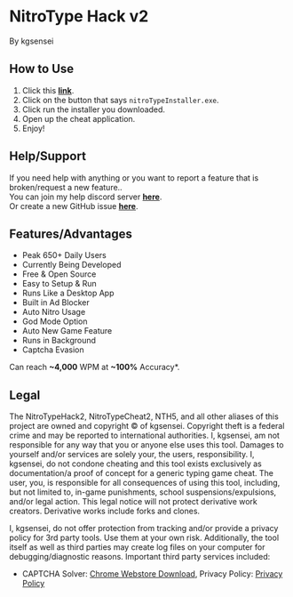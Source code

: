 # NitroType Hack v2

By kgsensei

## How to Use

1. Click this [**link**](https://github.com/kgsensei/NitroTypeHack2/releases/latest).
2. Click on the button that says `nitroTypeInstaller.exe`.
3. Click run the installer you downloaded.
4. Open up the cheat application.
5. Enjoy!

## Help/Support

If you need help with anything or you want to report a feature that is broken/request a new feature..  
You can join my help discord server [**here**](https://link.kgsensei.dev/discord).    
Or create a new GitHub issue [**here**](https://github.com/kgsensei/NitroTypeHack2/issues).

## Features/Advantages

- Peak 650+ Daily Users
- Currently Being Developed
- Free & Open Source
- Easy to Setup & Run
- Runs Like a Desktop App
- Built in Ad Blocker
- Auto Nitro Usage
- God Mode Option
- Auto New Game Feature
- Runs in Background
- Captcha Evasion

Can reach **~4,000** WPM at **~100%** Accuracy*.

## Legal

The NitroTypeHack2, NitroTypeCheat2, NTH5, and all other aliases of this project are owned and copyright &copy; of kgsensei. Copyright theft is a federal crime and may be reported to international authorities. I, kgsensei, am not responsible for any way that you or anyone else uses this tool. Damages to yourself and/or services are solely your, the users, responsibility. I, kgsensei, do not condone cheating and this tool exists exclusively as documentation/a proof of concept for a generic typing game cheat. The user, you, is responsible for all consequences of using this tool, including, but not limited to, in-game punishments, school suspensions/expulsions, and/or legal action. This legal notice will not protect derivative work creators. Derivative works include forks and clones.

I, kgsensei, do not offer protection from tracking and/or provide a privacy policy for 3rd party tools. Use them at your own risk. Additionally, the tool itself as well as third parties may create log files on your computer for debugging/diagnostic reasons. Important third party services included:  
- CAPTCHA Solver: [Chrome Webstore Download](https://chromewebstore.google.com/detail/captcha-solver-auto-hcapt/hlifkpholllijblknnmbfagnkjneagid), Privacy Policy: [Privacy Policy](https://www.minirpa.net/captchasolver_Privacy.html)
